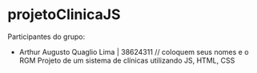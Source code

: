 # projetoClinicaJS
Participantes do grupo:
- Arthur Augusto Quaglio Lima | 38624311
// coloquem seus nomes e o RGM
Projeto de um sistema de clínicas utilizando JS, HTML, CSS
